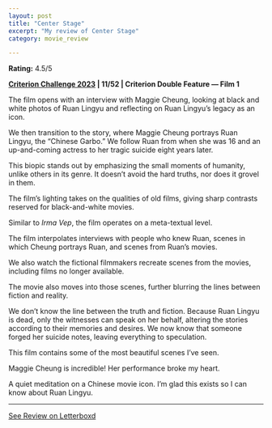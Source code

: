 ```yaml
---
layout: post
title: "Center Stage"
excerpt: "My review of Center Stage"
category: movie_review

---
```


**Rating:** 4.5/5

<b><a href="https://boxd.it/pXW6q">Criterion Challenge 2023</a> | 11/52 | Criterion Double Feature — Film 1</b>

The film opens with an interview with Maggie Cheung, looking at black and white photos of Ruan Lingyu and reflecting on Ruan Lingyu’s legacy as an icon.

We then transition to the story, where Maggie Cheung portrays Ruan Lingyu, the “Chinese Garbo.” We follow Ruan from when she was 16 and an up-and-coming actress to her tragic suicide eight years later.

This biopic stands out by emphasizing the small moments of humanity, unlike others in its genre. It doesn’t avoid the hard truths, nor does it grovel in them.

The film’s lighting takes on the qualities of old films, giving sharp contrasts reserved for black-and-white movies.

Similar to <i>Irma Vep</i>, the film operates on a meta-textual level.

The film interpolates interviews with people who knew Ruan, scenes in which Cheung portrays Ruan, and scenes from Ruan’s movies.

We also watch the fictional filmmakers recreate scenes from the movies, including films no longer available.

The movie also moves into those scenes, further blurring the lines between fiction and reality.

We don’t know the line between the truth and fiction. Because Ruan Lingyu is dead, only the witnesses can speak on her behalf, altering the stories according to their memories and desires. We now know that someone forged her suicide notes, leaving everything to speculation.

This film contains some of the most beautiful scenes I’ve seen.

Maggie Cheung is incredible! Her performance broke my heart.

A quiet meditation on a Chinese movie icon. I’m glad this exists so I can know about Ruan Lingyu.

<hr>

[See Review on Letterboxd](https://boxd.it/58w5jX)
